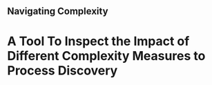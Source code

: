 ## Navigating Complexity
# A Tool To Inspect the Impact of Different Complexity Measures to Process Discovery
